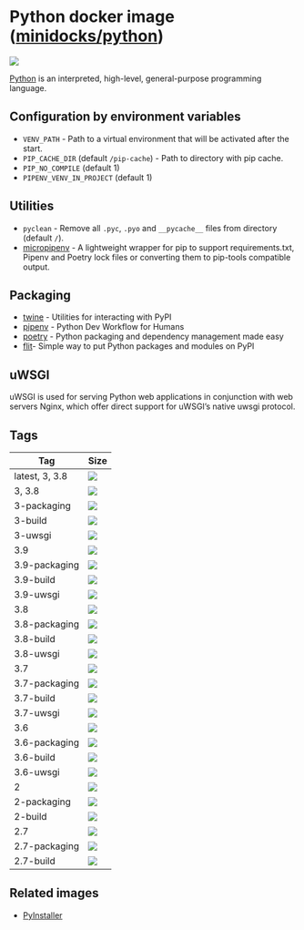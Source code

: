 Python docker image ([minidocks/python](https://hub.docker.com/r/minidocks/python))
===================================================================================

![](https://upload.wikimedia.org/wikipedia/commons/thumb/f/f8/Python_logo_and_wordmark.svg/320px-Python_logo_and_wordmark.svg.png)

[Python](https://www.python.org/) is an interpreted, high-level, general-purpose
programming language.

Configuration by environment variables
--------------------------------------

-   `VENV_PATH` - Path to a virtual environment that will be activated after the
    start.
-   `PIP_CACHE_DIR` (default `/pip-cache`) - Path to directory with pip cache.
-   `PIP_NO_COMPILE` (default 1)
-   `PIPENV_VENV_IN_PROJECT` (default 1)

Utilities
---------

-   `pyclean` - Remove all `.pyc`, `.pyo` and `__pycache__` files from directory
    (default `/`).
-   [micropipenv](https://pypi.org/project/micropipenv/) - A lightweight wrapper
    for pip to support requirements.txt, Pipenv and Poetry lock files or
    converting them to pip-tools compatible output.

Packaging
---------

-   [twine](https://github.com/pypa/twine) - Utilities for interacting with PyPI
-   [pipenv](https://pipenv.pypa.io) - Python Dev Workflow for Humans
-   [poetry](https://python-poetry.org/) - Python packaging and dependency
    management made easy
-   [flit](https://flit.readthedocs.io)- Simple way to put Python packages and
    modules on PyPI

uWSGI
-----

uWSGI is used for serving Python web applications in conjunction with web
servers Nginx, which offer direct support for uWSGI’s native uwsgi protocol.

Tags
----

| Tag            | Size                                                                                                                  |
|----------------|-----------------------------------------------------------------------------------------------------------------------|
| latest, 3, 3.8 | ![](https://img.shields.io/docker/image-size/minidocks/python/latest?style=flat-square&logo=docker&label=size)        |
| 3, 3.8         | ![](https://img.shields.io/docker/image-size/minidocks/python/3?style=flat-square&logo=docker&label=size)             |
| 3-packaging    | ![](https://img.shields.io/docker/image-size/minidocks/python/3-packaging?style=flat-square&logo=docker&label=size)   |
| 3-build        | ![](https://img.shields.io/docker/image-size/minidocks/python/3-build?style=flat-square&logo=docker&label=size)       |
| 3-uwsgi        | ![](https://img.shields.io/docker/image-size/minidocks/python/3-uwsgi?style=flat-square&logo=docker&label=size)       |
| 3.9            | ![](https://img.shields.io/docker/image-size/minidocks/python/3.9?style=flat-square&logo=docker&label=size)           |
| 3.9-packaging  | ![](https://img.shields.io/docker/image-size/minidocks/python/3.9-packaging?style=flat-square&logo=docker&label=size) |
| 3.9-build      | ![](https://img.shields.io/docker/image-size/minidocks/python/3.9-build?style=flat-square&logo=docker&label=size)     |
| 3.9-uwsgi      | ![](https://img.shields.io/docker/image-size/minidocks/python/3.9-uwsgi?style=flat-square&logo=docker&label=size)     |
| 3.8            | ![](https://img.shields.io/docker/image-size/minidocks/python/3.8?style=flat-square&logo=docker&label=size)           |
| 3.8-packaging  | ![](https://img.shields.io/docker/image-size/minidocks/python/3.8-packaging?style=flat-square&logo=docker&label=size) |
| 3.8-build      | ![](https://img.shields.io/docker/image-size/minidocks/python/3.8-build?style=flat-square&logo=docker&label=size)     |
| 3.8-uwsgi      | ![](https://img.shields.io/docker/image-size/minidocks/python/3.8-uwsgi?style=flat-square&logo=docker&label=size)     |
| 3.7            | ![](https://img.shields.io/docker/image-size/minidocks/python/3.7?style=flat-square&logo=docker&label=size)           |
| 3.7-packaging  | ![](https://img.shields.io/docker/image-size/minidocks/python/3.7-packaging?style=flat-square&logo=docker&label=size) |
| 3.7-build      | ![](https://img.shields.io/docker/image-size/minidocks/python/3.7-build?style=flat-square&logo=docker&label=size)     |
| 3.7-uwsgi      | ![](https://img.shields.io/docker/image-size/minidocks/python/3.7-uwsgi?style=flat-square&logo=docker&label=size)     |
| 3.6            | ![](https://img.shields.io/docker/image-size/minidocks/python/3.6?style=flat-square&logo=docker&label=size)           |
| 3.6-packaging  | ![](https://img.shields.io/docker/image-size/minidocks/python/3.6-packaging?style=flat-square&logo=docker&label=size) |
| 3.6-build      | ![](https://img.shields.io/docker/image-size/minidocks/python/3.6-build?style=flat-square&logo=docker&label=size)     |
| 3.6-uwsgi      | ![](https://img.shields.io/docker/image-size/minidocks/python/3.6-uwsgi?style=flat-square&logo=docker&label=size)     |
| 2              | ![](https://img.shields.io/docker/image-size/minidocks/python/2?style=flat-square&logo=docker&label=size)             |
| 2-packaging    | ![](https://img.shields.io/docker/image-size/minidocks/python/2-packaging?style=flat-square&logo=docker&label=size)   |
| 2-build        | ![](https://img.shields.io/docker/image-size/minidocks/python/2-build?style=flat-square&logo=docker&label=size)       |
| 2.7            | ![](https://img.shields.io/docker/image-size/minidocks/python/2.7?style=flat-square&logo=docker&label=size)           |
| 2.7-packaging  | ![](https://img.shields.io/docker/image-size/minidocks/python/2.7-packaging?style=flat-square&logo=docker&label=size) |
| 2.7-build      | ![](https://img.shields.io/docker/image-size/minidocks/python/2.7-build?style=flat-square&logo=docker&label=size)     |

Related images
--------------

-   [PyInstaller](https://github.com/minidocks/pyinstaller)
